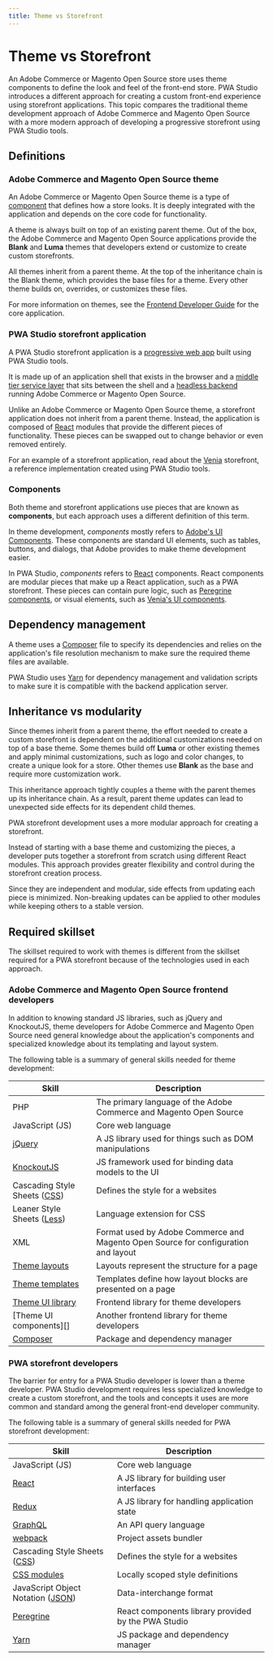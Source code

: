 ```yaml
---
title: Theme vs Storefront
---
```


# Theme vs Storefront

An Adobe Commerce or Magento Open Source store uses theme components to define the look and feel of the front-end store.
PWA Studio introduces a different approach for creating a custom front-end experience using storefront applications.
This topic compares the traditional theme development approach of Adobe Commerce and Magento Open Source with a more modern approach of developing a progressive storefront using PWA Studio tools.

## Definitions

### Adobe Commerce and Magento Open Source theme

An Adobe Commerce or Magento Open Source theme is a type of [component][] that defines how a store looks.
It is deeply integrated with the application and depends on the core code for functionality.

[component]: https://devdocs.magento.com/guides/v2.1/extension-dev-guide/bk-extension-dev-guide.html

A theme is always built on top of an existing parent theme.
Out of the box, the Adobe Commerce and Magento Open Source applications provide the **Blank** and **Luma** themes that developers extend or customize to create custom storefronts.

All themes inherit from a parent theme.
At the top of the inheritance chain is the Blank theme, which provides the base files for a theme.
Every other theme builds on, overrides, or customizes these files.

For more information on themes, see the [Frontend Developer Guide][] for the core application.

[frontend developer guide]: https://devdocs.magento.com/guides/v2.3/frontend-dev-guide/bk-frontend-dev-guide.html

### PWA Studio storefront application

A PWA Studio storefront application is a [progressive web app][] built using PWA Studio tools.

[progressive web app]: /guides/

It is made up of an application shell that exists in the browser and a [middle tier service layer][] that sits between the shell and a [headless backend][] running Adobe Commerce or Magento Open Source.

[middle tier service layer]: /guides/packages/upward/
[headless backend]: https://magento.com/blog/best-practices/future-headless

Unlike an Adobe Commerce or Magento Open Source theme, a storefront application does not inherit from a parent theme.
Instead, the application is composed of [React][] modules that provide the different pieces of functionality.
These pieces can be swapped out to change behavior or even removed entirely.

[react]: https://reactjs.org/

For an example of a storefront application, read about the [Venia][] storefront, a reference implementation created using PWA Studio tools.

[venia]: /guides/packages/venia/

### Components

Both theme and storefront applications use pieces that are known as **components**, but
each approach uses a different definition of this term.

In theme development, _components_ mostly refers to [Adobe's UI Components][].
These components are standard UI elements, such as tables, buttons, and dialogs, that Adobe provides to make theme development easier.

[adobe's ui components]: https://devdocs.magento.com/guides/v2.3/ui_comp_guide/bk-ui_comps.html

In PWA Studio, _components_ refers to [React][] components.
React components are modular pieces that make up a React application, such as a PWA storefront.
These pieces can contain pure logic, such as [Peregrine components][], or visual elements, such as [Venia's UI components][].

[peregrine components]: /guides/packages/peregrine/
[venia's ui components]: /guides/packages/venia/ui-components/

## Dependency management

A theme uses a [Composer][] file to specify its dependencies and relies on the application's file resolution mechanism to make sure the required theme files are available.

[composer]: https://getcomposer.org/doc/00-intro.md

PWA Studio uses [Yarn][] for dependency management and validation scripts to make sure it is compatible with the backend application server.

[yarn]: https://yarnpkg.com/

## Inheritance vs modularity

Since themes inherit from a parent theme, the effort needed to create a custom storefront is dependent on the additional customizations needed on top of a base theme.
Some themes build off **Luma** or other existing themes and apply minimal customizations, such as logo and color changes, to create a unique look for a store.
Other themes use **Blank** as the base and require more customization work.

This inheritance approach tightly couples a theme with the parent themes up its inheritance chain.
As a result, parent theme updates can lead to unexpected side effects for its dependent child themes.

PWA storefront development uses a more modular approach for creating a storefront.

Instead of starting with a base theme and customizing the pieces, a developer puts together a storefront from scratch using different React modules.
This approach provides greater flexibility and control during the storefront creation process.

Since they are independent and modular, side effects from updating each piece is minimized.
Non-breaking updates can be applied to other modules while keeping others to a stable version.

## Required skillset

The skillset required to work with themes is different from the skillset required for a PWA storefront because of the technologies used in each approach.

### Adobe Commerce and Magento Open Source frontend developers

In addition to knowing standard JS libraries, such as jQuery and KnockoutJS, theme developers for Adobe Commerce and Magento Open Source need general knowledge about the application's components and specialized knowledge about its templating and layout system.

The following table is a summary of general skills needed for theme development:

| Skill                            | Description                                                                        |
| -------------------------------- | ---------------------------------------------------------------------------------- |
| PHP                              | The primary language of the Adobe Commerce and Magento Open Source                 |
| JavaScript (JS)                  | Core web language                                                                  |
| [jQuery][]                       | A JS library used for things such as DOM manipulations                             |
| [KnockoutJS][]                   | JS framework used for binding data models to the UI                                |
| Cascading Style Sheets ([CSS][]) | Defines the style for a websites                                                   |
| Leaner Style Sheets ([Less][])   | Language extension for CSS                                                         |
| XML                              | Format used by Adobe Commerce and Magento Open Source for configuration and layout |
| [Theme layouts][]                | Layouts represent the structure for a page                                         |
| [Theme templates][]              | Templates define how layout blocks are presented on a page                         |
| [Theme UI library][]             | Frontend library for theme developers                                              |
| [Theme UI components][]          | Another frontend library for theme developers                                      |
| [Composer][]                     | Package and dependency manager                                                     |

[jquery]: https://jquery.com/
[knockoutjs]: https://knockoutjs.com/
[css]: https://devdocs.magento.com/guides/v2.3/frontend-dev-guide/css-topics/css-overview.html
[less]: http://lesscss.org/
[theme layouts]: https://devdocs.magento.com/guides/v2.3/frontend-dev-guide/layouts/layout-overview.html
[theme templates]: https://devdocs.magento.com/guides/v2.3/frontend-dev-guide/templates/template-overview.html
[theme ui library]: https://magento-devdocs.github.io/magento2-ui-library/

### PWA storefront developers

The barrier for entry for a PWA Studio developer is lower than a theme developer.
PWA Studio development requires less specialized knowledge to create a custom storefront, and
the tools and concepts it uses are more common and standard among the general front-end developer community.

The following table is a summary of general skills needed for PWA storefront development:

| Skill                                 | Description                                         |
| ------------------------------------- | --------------------------------------------------- |
| JavaScript (JS)                       | Core web language                                   |
| [React][]                             | A JS library for building user interfaces           |
| [Redux][]                             | A JS library for handling application state         |
| [GraphQL][]                           | An API query language                               |
| [webpack][]                           | Project assets bundler                              |
| Cascading Style Sheets ([CSS][])      | Defines the style for a websites                    |
| [CSS modules][]                       | Locally scoped style definitions                    |
| JavaScript Object Notation ([JSON][]) | Data-interchange format                             |
| [Peregrine][]                         | React components library provided by the PWA Studio |
| [Yarn][]                              | JS package and dependency manager                   |

[graphql]: /guides/general-concepts/graphql/
[css modules]: /guides/general-concepts/css-modules/
[peregrine]: /guides/packages/peregrine/
[redux]: https://redux.js.org/
[json]: https://www.json.org/
[webpack]: https://webpack.js.org/
